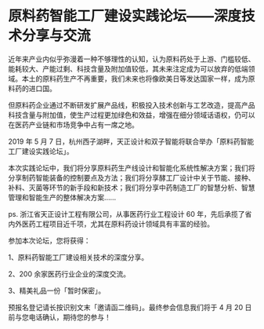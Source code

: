 # 原料药智能工厂建设实践论坛——深度技术分享与交流

近年来产业内似乎弥漫着一种不够理性的认知，认为原料药处于上游、门槛较低、能耗较大、产能过剩、科技含量及附加值较低，其未来注定成为可以放弃的低端领域。本土的原料药生产不再重要，我们未来也将像欧美日等发达国家一样，成为原料药的进口国。

但原料药企业通过不断研发扩展产品线，积极投入技术创新与工艺改造，提高产品科技含量与附加值，使生产过程更加绿色和效益，增强在细分领域话语权，仍可以在医药产业链和市场竞争中占有一席之地。

2019 年 5 月 7 日，杭州西子湖畔，天正设计和双子智能将联合举办「原料药智能工厂建设实践论坛」。

本次实践论坛中，我们将分享原料药生产线设计和智能化系统性解决方案；我们将分享制药智能装备的控制要点及方法；我们将分享酵工厂设计中关于节能、接种、补料、灭菌等环节的新手段和新技术；我们将分享中药制造工厂的智慧分析、智慧管理和智能生产的整体解决方案……

ps. 浙江省天正设计工程有限公司，从事医药行业工程设计 60 年，先后承揽了省内外医药工程项目近千项，尤其在原料药设计领域具有丰富的经验。

参加本次论坛，您将获得：

1、原料药智能工厂建设相关技术的深度分享。

2、200 余家医药行业企业的深度交流。

3、精美礼品一份「暂时保密」。

预报名登记请长按识别文末「邀请函二维码」。最终参会信息我们将于 4 月 20 日前与您电话确认，期待您的参与！

